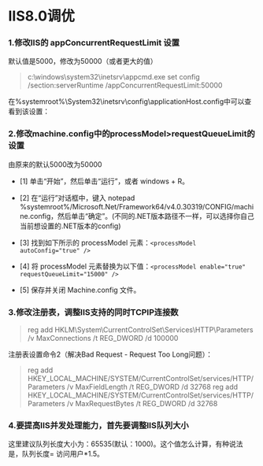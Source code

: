 # IIS8.0调优


### 1.修改IIS的 appConcurrentRequestLimit 设置

默认值是5000，修改为50000（或者更大的值）

>c:\windows\system32\inetsrv\appcmd.exe set config /section:serverRuntime /appConcurrentRequestLimit:50000

在%systemroot%\System32\inetsrv\config\applicationHost.config中可以查看到该设置：

><serverRuntime appConcurrentRequestLimit="50000" />

### 2.修改machine.config中的processModel>requestQueueLimit的设置

由原来的默认5000改为50000

* [1] 单击“开始”，然后单击“运行”，或者 windows + R。

* [2] 在“运行”对话框中，键入 notepad %systemroot%/Microsoft.Net/Framework64/v4.0.30319/CONFIG/machine.config，然后单击“确定”。(不同的.NET版本路径不一样，可以选择你自己当前想设置的.NET版本的config)

* [3] 找到如下所示的 processModel 元素：`<processModel autoConfig="true" />`

* [4] 将 processModel 元素替换为以下值：`<processModel enable="true" requestQueueLimit="15000" />`

* [5] 保存并关闭 Machine.config 文件。

><processModel enable="true" requestQueueLimit="50000"/>


### 3.修改注册表，调整IIS支持的同时TCPIP连接数

>reg add HKLM\System\CurrentControlSet\Services\HTTP\Parameters /v MaxConnections /t REG_DWORD /d 100000

注册表设置命令2（解决Bad Request - Request Too Long问题）：

>reg add HKEY_LOCAL_MACHINE/SYSTEM/CurrentControlSet/services/HTTP/Parameters /v MaxFieldLength /t REG_DWORD /d 32768
>reg add HKEY_LOCAL_MACHINE/SYSTEM/CurrentControlSet/services/HTTP/Parameters /v MaxRequestBytes /t REG_DWORD /d 32768



### 4.要提高IIS并发处理能力，首先要调整IIS队列大小

这里建议队列长度大小为：65535(默认：1000)。这个值怎么计算，有种说法是，队列长度= 访问用户*1.5。


